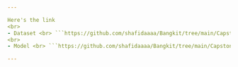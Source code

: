 ```yaml
---

Here's the link
<br>
- Dataset <br> ```https://github.com/shafidaaaa/Bangkit/tree/main/Capstone/bisindo_data```
<br>
- Model <br> ```https://github.com/shafidaaaa/Bangkit/tree/main/Capstone/model```

---
```

